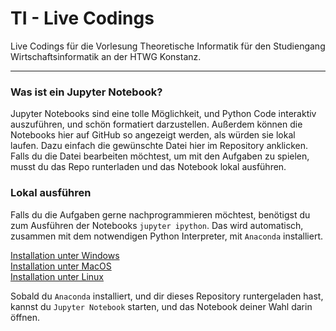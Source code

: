 # TI - Live Codings
Live Codings für die Vorlesung Theoretische Informatik für den Studiengang Wirtschaftsinformatik an der HTWG Konstanz.

---
### Was ist ein Jupyter Notebook?
Jupyter Notebooks sind eine tolle Möglichkeit, und Python Code interaktiv auszuführen, und schön formatiert darzustellen. Außerdem können die Notebooks hier auf GitHub so angezeigt werden, als würden sie lokal laufen. Dazu einfach die gewünschte Datei hier im Repository anklicken. Falls du die Datei bearbeiten möchtest, um mit den Aufgaben zu spielen, musst du das Repo runterladen und das Notebook lokal ausführen.

### Lokal ausführen
Falls du die Aufgaben gerne nachprogrammieren möchtest, benötigst du zum Ausführen der Notebooks `jupyter ipython`. Das wird automatisch, zusammen mit dem notwendigen Python Interpreter, mit `Anaconda` installiert.
  
[Installation unter Windows](https://docs.anaconda.com/anaconda/install/windows/)  
[Installation unter MacOS](https://docs.anaconda.com/anaconda/install/mac-os/)  
[Installation unter Linux](https://docs.anaconda.com/anaconda/install/linux/)  
  
Sobald du `Anaconda` installiert, und dir dieses Repository runtergeladen hast, kannst du `Jupyter Notebook` starten, und das Notebook deiner Wahl darin öffnen.
